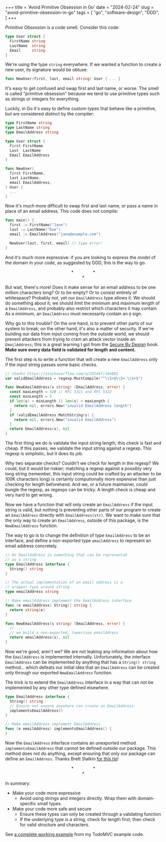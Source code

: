 +++
title = 'Avoid Primitive Obsession in Go'
date = "2024-02-24"
slug = "avoid-primitive-obsession-in-go"
tags = [
    "go",
    "software-design",
    "DDD",
]
+++

*Primitive Obsession* is a code smell.  Consider this code:

```go
type User struct {
  FirstName string
  LastName  string
  Email     string
}
```

We're using the type `string` everywhere.  If we wanted a function to create a new user, its signature 
would be obtuse:

```go
func NewUser(first, last, email string) User { ... }
```

It's easy to get confused and swap first and last name, or worse. The smell is called "primitive obsession" because we tend 
to use primitive types such as strings or integers for everything.  

Luckily, in Go it's easy to define custom types that behave like a primitive, but are considered distinct by the compiler: 

```go
type FirstName string
type LastName string
type EmailAddress string

type User struct {
  First FirstName 
  Last  LastName  
  Email EmailAddress
}

func NewUser(
  first FirstName,
  last LastName,
  email EmailAddress,
) User {
  ...
}
```

Now it's much more difficult to swap first and last name, or pass a name in place of an email address.  This code does not compile:

```go
func main() {
  first := FirstName("Jane")
  last := LastName("Doe")
  email := EmailAddress("jane@example.com")

  NewUser(last, first, email) // type error!
}
```

And it's much more expressive: if you are looking to express the *model* of the domain in your code, as suggested by DDD, this is the way to go.

<div align="center">
  *&nbsp;&nbsp;&nbsp;&nbsp;&nbsp;&nbsp;&nbsp;&nbsp;&nbsp;&nbsp;&nbsp;&nbsp;&nbsp;&nbsp;&nbsp;&nbsp;*<br>*
</div>

But wait, there's more!  Does it make sense for an email address to be one million characters long?  Or to be empty?  Or to consist entirely of whitespace?  Probably not, yet our `EmailAddress` type allows it.  We should do something about it; we should limit the minimum and maximum length of a `EmailAddress`, and probably also restrict which characters it may contain.  As a minimum, an `EmailAddress` must necessarily contain an `@` sign.

Why go to this trouble?  On the one hand, is to prevent other parts of our system to break; on the other hand, it's also a matter of security.  If we're building our data from input coming from the outside world, we should prevent attackers from trying to cram an attack vector inside an `EmailAddress`; this is a great learning I got from the [Secure By Design](https://www.manning.com/books/secure-by-design "Secure by Design") book.  **Make sure every data field is validated for length and content.**

The first step is to write a function that will create a new `EmailAddress` only if the input string passes some basic checks.  

```go
// thanks https://stackoverflow.com/a/201447/164802
var validEmailAddress = regexp.MustCompile("^\\S+@\\S+.\\S+$")

func NewEmailAddress(s string) (EmailAddress, error) {
  const maxLength = 320 // RFC 5321 and RFC 5322
  const minLength = 5 
  if len(s) < minLength || len(s) > maxLength {
    return nil, errors.New("invalid EmailAddress length")
  }
  if !validEmailAddress.MatchString(s) {
    return nil, errors.New("invalid EmailAddress")
  }
  return EmailAddress(s), nil
}
```
The first thing we do is validate the input string length; this check is fast and cheap.  If this passes, we validate the input string against a regexp.  This regexp is simplistic, but it does its job.  

Why two separate checks?  Couldn't we check for length in the regexp?  We could, but it would be riskier; matching a regexp against a possibly very long string (remember, this input string could be crafted by an attacker to be 100K characters long) is certainly computionally more expensive than just checking for length beforehand.  And we, or a future maintainer, could bungle the regexp, as regexps can be tricky.  A length check is cheap and very hard to get wrong.

Now we have a function that will only create an `EmailAddress` if the input string is valid, but nothing is preventing other parts of our program to create an `EmailAddress` directly with `EmailAddress(str)`.  We want to make sure that the only way to create an `EmailAddress`, outside of this package, is the `NewEmailAddress` function.

The way to go is to change the definition of type `EmailAddress` to be an interface, and define a non-exported type `emailAddress` to represent an email address concretely.

```go
// An EmailAddress is something that can be represented
// as a string
type EmailAddress interface {
  String() string
}

// The actual implementation of an email address is a 
// wrapper type around string
type emailAddress string

// Make emailAddress implement the EmailAddress interface
func (e emailAddress) String() string {
  return string(e)
}

func NewEmailAddress(s string) (EmailAddress, error) {
  // ...
  // we build a non-exported, lowercase emailAdress
  return emailAddress(s), nil
}
```

Now we're good, aren't we? We are not leaking any information about how the `EmailAddress` is implemented internally. Unfortunately, the interface `EmailAddress` can be implemented by anything that has a `String() string` method... which defeats our initial idea that an `EmailAddress` can be created only through our exported `NewEmailAddress` function.  

The trick is to extend the `EmailAddress` interface in a way that can not be implemented by any other type defined elsewhere.

```go
type EmailAddress interface {
  String() string
  // Ensure not anyone anywhere can create an EmailAddress
  implementsEmailAddress()
}

// Make emailAddress implement EmailAddress
func (e emailAddress) implementsEmailAddress() {
}
```

Now the `EmailAddress` interface contains an unexported method `implementsEmailAddress` that cannot be defined outside our package.  This method does not do anything, except ensuring that only our package can define an `EmailAddress`.  Thanks Brett Slatkin [for this tip](https://www.onebigfluke.com/2014/04/gos-power-is-in-emergent-behavior.html "One Big Fluke
            &rsaquo;
            Go's power is in emergent behavior")!

<div align="center">
  *&nbsp;&nbsp;&nbsp;&nbsp;&nbsp;&nbsp;&nbsp;&nbsp;&nbsp;&nbsp;&nbsp;&nbsp;&nbsp;&nbsp;&nbsp;&nbsp;*<br>*
</div>

In summary:

 * Make your code more expressive
   * Avoid using strings and integers directly.  Wrap them with domain-specific small types.
 * Make your code more safe and secure   
   * Ensure these types can only be created through a validating function
   * If the underlying type is a string, check for length first; then check for valid structure and characters.

See [a complete working example](https://github.com/xpmatteo/todomvc-golang/blob/main/todo/itemId.go) from my TodoMVC example code.